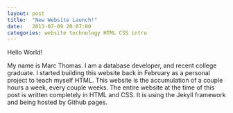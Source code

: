 ```yaml
---
layout: post
title:  "New Website Launch!"
date:   2013-07-09 20:07:00
categories: website technology HTML CSS intro
---
```


Hello World!

My name is Marc Thomas. I am a database developer, and recent college graduate. I started building this website back in February as a personal project to teach myself HTML. This website is the accumulation of a couple hours a week, every couple weeks. The entire website at the time of this post is written completely in HTML and CSS. It is using the Jekyll framework and being hosted by Github pages.